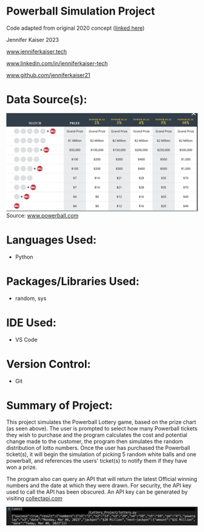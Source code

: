 # Powerball Simulation Project
Code adapted from original 2020 concept (<a href="https://github.com/jenniferKaiser21/kaiserSampleCode/blob/7b7f8fb000101addadbd58f8124e119712904266/lottery.py">linked here</a>)
<p>Jennifer Kaiser 2023 
<p>
<a href="www.jenniferkaiser.tech">www.jenniferkaiser.tech</a>
<p>
<a href="www.linkedin.com/in/jenniferkaiser-tech">www.linkedin.com/in/jenniferkaiser-tech</a>
<p>
<a href="www.github.com/jenniferkaiser21">www.github.com/jenniferkaiser21</a>

 # Data Source(s):
<img src="https://github.com/jenniferKaiser21/Lottery_Project/blob/e2c490be9ac10987f6daf616188e22a84ad390a7/images/powerball_chart.jpg">
Source: <a href="www.powerball.com">www.powerball.com</a>

# Languages Used:
* Python

# Packages/Libraries Used:
* random, sys

# IDE Used:
* VS Code

# Version Control:
* Git

# Summary of Project:
This project simulates the Powerball Lottery game, based on the prize chart (as seen above). The user is prompted to select how many 
Powerball tickets they wish to purchase and the program calculates the cost and potential change made to the customer, the program then simulates the random distribution of lotto numbers. Once the user has purchased the Powerball ticket(s), it will begin the simulation of picking 5 random white balls and one powerball, and references the users' ticket(s) to notify them if they have won a prize. 

The program also can query an API that will return the latest Official winning numbers and the date at which they were drawn.
For security, the API key used to call the API has been obscured. An API key can be generated by visiting <a href="collectapi.com">collectapi.com</a>
<p>
<img src="https://github.com/jenniferKaiser21/Lottery_Project/blob/81d16621b90a0034d4d218bb1d2fca90b2b07a08/images/API_call_example.jpeg">